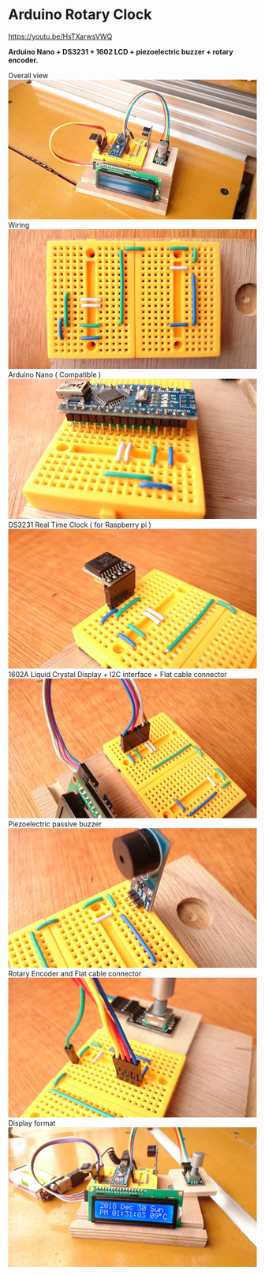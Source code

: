 # Arduino Rotary Clock

https://youtu.be/HsTXarwsVWQ<br>

<b>Arduino Nano + DS3231 + 1602 LCD + piezoelectric buzzer + rotary encoder.</b>

Overall view
<img src="https://github.com/faowff034faerf3490ur/arduino_rotary_clock/blob/master/IMG/DSC_0002_copy.jpg" title="photo 1"><br>Wiring<br>
<img src="https://github.com/faowff034faerf3490ur/arduino_rotary_clock/blob/master/IMG/DSC_0013_copy.jpg" title="photo 2"><br>Arduino Nano ( Compatible )</b> 
<img src="https://github.com/faowff034faerf3490ur/arduino_rotary_clock/blob/master/IMG/DSC_0015_copy.jpg" title="photo 3"><br>DS3231 Real Time Clock ( for Raspberry pi )</b> 
<img src="https://github.com/faowff034faerf3490ur/arduino_rotary_clock/blob/master/IMG/DSC_0017_copy.jpg" title="photo 4"><br>1602A Liquid Crystal Display + I2C interface + Flat cable connector</b> 
<img src="https://github.com/faowff034faerf3490ur/arduino_rotary_clock/blob/master/IMG/DSC_0019_copy.jpg" title="photo 5"><br>Piezoelectric passive buzzer</b> 
<img src="https://github.com/faowff034faerf3490ur/arduino_rotary_clock/blob/master/IMG/DSC_0021_copy.jpg" title="photo 6"><br>Rotary Encoder and Flat cable connector</b> 
<img src="https://github.com/faowff034faerf3490ur/arduino_rotary_clock/blob/master/IMG/DSC_0022_copy.jpg" title="photo 7"><br>Display format</b> 
<img src="https://github.com/faowff034faerf3490ur/arduino_rotary_clock/blob/master/IMG/DSC_0009_copy.jpg" title="photo 8">


